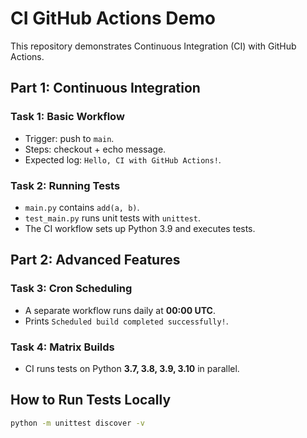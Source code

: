 # CI GitHub Actions Demo

This repository demonstrates Continuous Integration (CI) with GitHub Actions.

## Part 1: Continuous Integration
### Task 1: Basic Workflow
- Trigger: push to `main`.
- Steps: checkout + echo message.
- Expected log: `Hello, CI with GitHub Actions!`.

### Task 2: Running Tests
- `main.py` contains `add(a, b)`.
- `test_main.py` runs unit tests with `unittest`.
- The CI workflow sets up Python 3.9 and executes tests.

## Part 2: Advanced Features
### Task 3: Cron Scheduling
- A separate workflow runs daily at **00:00 UTC**.
- Prints `Scheduled build completed successfully!`.

### Task 4: Matrix Builds
- CI runs tests on Python **3.7, 3.8, 3.9, 3.10** in parallel.

## How to Run Tests Locally
```bash
python -m unittest discover -v
